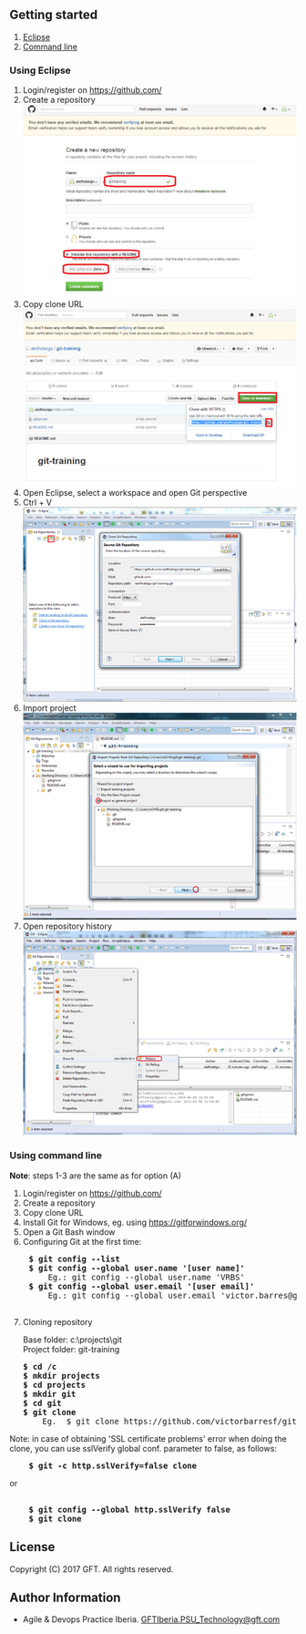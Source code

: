 ## Getting started

1. [ Eclipse ](#eclipse)
2. [ Command line ](#commandline)


<a name="eclipse"></a>
### Using Eclipse
 1. Login/register on https://github.com/
 2. Create a repository   
 ![alt text](resources/img/00.png)
 3. Copy clone URL   
 ![alt text](resources/img/01.png)
 4. Open Eclipse, select a workspace and open Git perspective
 5. Ctrl + V   
 ![alt text](resources/img/02.png)
 6. Import project   
 ![alt text](resources/img/03.png)
 7. Open repository history   
 ![alt text](resources/img/04.png)

<a name="commandline"></a>
### Using command line
 **Note**: steps 1-3 are the same as for option (A)  
 1. Login/register on https://github.com/ 
 2. Create a repository
 3. Copy clone URL
 4. Install Git for Windows, eg. using https://gitforwindows.org/
 5. Open a Git Bash window
 6. Configuring Git at the first time:  
 <pre>
    <b>$ git config --list  </b>
    <b>$ git config --global user.name '[user name]'   </b>
        Eg.: git config --global user.name 'VRBS'   
    <b>$ git config --global user.email '[user email]'  </b>
        Eg.: git config --global user.email 'victor.barres@gft.com'    
 </pre> 

 7. Cloning repository


    Base folder: c:\projects\git  
    Project folder: git-training  
    <pre>
    <b>$ cd /c  </b>
    <b>$ mkdir projects  </b>
    <b>$ cd projects  </b>
    <b>$ mkdir git  </b>
    <b>$ cd git  </b>
    <b>$ git clone <URL obtained from step 3>  </b>
        Eg.  $ git clone https://github.com/victorbarresf/git-training.git  
</pre>
Note: in case of obtaining 'SSL certificate problems' error when doing the clone, you can use sslVerify global conf. parameter to false, as follows:

<pre>
    <b>$ git -c http.sslVerify=false clone <URL>  </b>
</pre>
or  

<pre> 
    <b>$ git config --global http.sslVerify false</b>
    <b>$ git clone <URL></b>
</pre>


## License
Copyright (C) 2017 GFT. All rights reserved.

## Author Information
* Agile & Devops Practice Iberia. GFTIberia.PSU_Technology@gft.com
